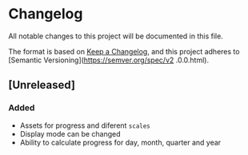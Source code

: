 # Changelog

All notable changes to this project will be documented in this file.

The format is based on [Keep a Changelog](https://keepachangelog.com/en/1.0.0/),
and this project adheres to [Semantic Versioning](https://semver.org/spec/v2 .0.0.html).

## [Unreleased]

### Added

- Assets for progress and diferent `scales`
- Display mode can be changed
- Ability to calculate progress for day, month, quarter and year
